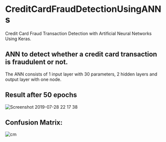 # CreditCardFraudDetectionUsingANNs
Credit Card Fraud Transaction Detection with Artificial Neural Networks Using Keras. 
## ANN to detect whether a credit card transaction is fraudulent or not.
The ANN consists of 1 input layer with 30 parameters, 2 hidden layers and output layer with one node.
## Result after 50 epochs
![Screenshot 2019-07-28 22 17 38](https://user-images.githubusercontent.com/42767731/62010648-186edd00-b18b-11e9-94ed-1ca3b0b1ccaf.png)
## Confusion Matrix: 
![cm](https://user-images.githubusercontent.com/42767731/62010689-a5199b00-b18b-11e9-94d8-1952cebc41e9.png)
